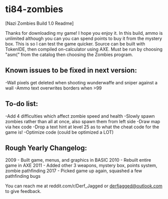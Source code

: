 # ti84-zombies
[Nazi Zombies Build 1.0 Readme]

Thanks for downloading my game! I hope you enjoy it.
In this build, ammo is unlimited although you can you can spend points to buy it from the mystery box.
This is so I can test the game quicker. Source can be built with TokenIDE, then compiled on-calculator
using AXE. Must be run by choosing "asm(" from the catalog then choosing the Zombies program.


Known issues to be fixed in next version:
----------------------------------------
-Wall pixels get deleted when shooting wunderwaffe and sniper against a wall
-Ammo text overwrites borders when >99

To-do list:
----------
-Add 4 difficulties which affect zombie speed and health
-Slowly spawn zombies rather than all at once, also spawn them from left side
-Draw map via hex code
-Drop a text hint at level 25 as to what the cheat code for the game is!
-Optimize code (could be optimized a LOT)

Rough Yearly Changelog:
---------------
2009 - Built game, menus, and graphics in BASIC
2010 - Rebuilt entire game in AXE
2011 - Added other 3 weapons, mystery box, points system, zombie pathfinding
2017 - Picked game up again, squashed a few pathfinding bugs

You can reach me at reddit.com/r/Derf_Jagged or derfjagged@outlook.com to give feedback.
